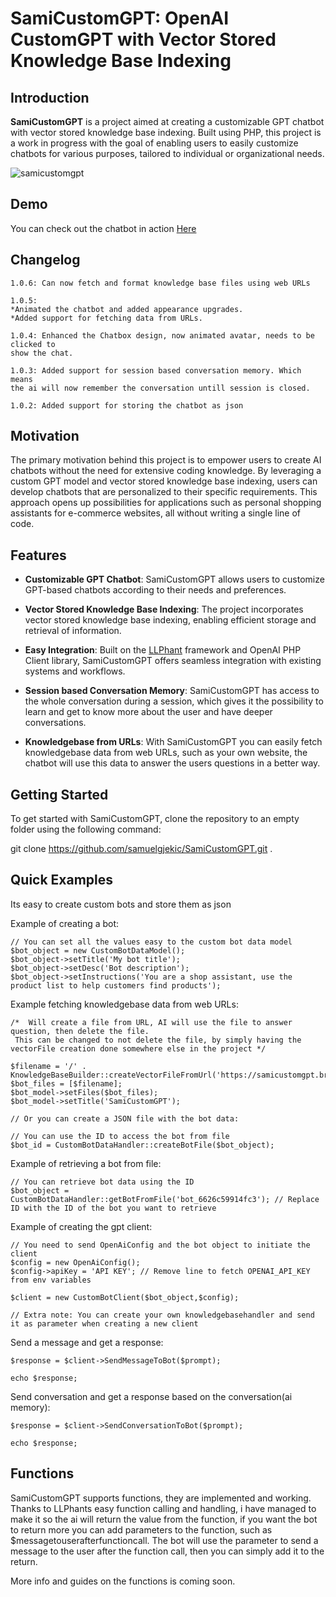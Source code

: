 # SamiCustomGPT: OpenAI CustomGPT with Vector Stored Knowledge Base Indexing

## Introduction

**SamiCustomGPT** is a project aimed at creating a customizable GPT chatbot with vector stored knowledge base indexing. Built using PHP, this project is a work in progress with the goal of enabling users to easily customize chatbots for various purposes, tailored to individual or organizational needs.

![samicustomgpt](https://github.com/samuelgjekic/SamiCustomGPT/assets/41647182/ce54ffcb-c5c1-40a8-8634-3d8763f915b1)

## Demo
You can check out the chatbot in action [ Here](https://samicustomgpt.bredfy.com)

## Changelog
```
1.0.6: Can now fetch and format knowledge base files using web URLs

1.0.5: 
*Animated the chatbot and added appearance upgrades.
*Added support for fetching data from URLs.

1.0.4: Enhanced the Chatbox design, now animated avatar, needs to be clicked to
show the chat.

1.0.3: Added support for session based conversation memory. Which means
the ai will now remember the conversation untill session is closed. 

1.0.2: Added support for storing the chatbot as json
```



## Motivation

The primary motivation behind this project is to empower users to create AI chatbots without the need for extensive coding knowledge. By leveraging a custom GPT model and vector stored knowledge base indexing, users can develop chatbots that are personalized to their specific requirements. This approach opens up possibilities for applications such as personal shopping assistants for e-commerce websites, all without writing a single line of code.

## Features

- **Customizable GPT Chatbot**: SamiCustomGPT allows users to customize GPT-based chatbots according to their needs and preferences.
  
- **Vector Stored Knowledge Base Indexing**: The project incorporates vector stored knowledge base indexing, enabling efficient storage and retrieval of information.

- **Easy Integration**: Built on the [ LLPhant](https://github.com/theodo-group/LLPhant) framework and OpenAI PHP Client library, SamiCustomGPT offers seamless integration with existing systems and workflows.

- **Session based Conversation Memory**: SamiCustomGPT has access to the whole conversation during a session, which gives it the possibility to learn and get to know more about the user and have deeper conversations.

-  **Knowledgebase from URLs**: With SamiCustomGPT you can easily fetch knowledgebase data from web URLs, such as your own website, the chatbot will use this data to answer the users questions in a better way.



## Getting Started

To get started with SamiCustomGPT, clone the repository to an empty folder using the following command:


git clone https://github.com/samuelgjekic/SamiCustomGPT.git .

## Quick Examples

Its easy to create custom bots and store them as json 

Example of creating a bot:
```
// You can set all the values easy to the custom bot data model
$bot_object = new CustomBotDataModel();
$bot_object->setTitle('My bot title');
$bot_object->setDesc('Bot description');
$bot_object->setInstructions('You are a shop assistant, use the product list to help customers find products');
```
Example fetching knowledgebase data from web URLs:
```
/*  Will create a file from URL, AI will use the file to answer question, then delete the file. 
 This can be changed to not delete the file, by simply having the vectorFile creation done somewhere else in the project */

$filename = '/' . KnowledgeBaseBuilder::createVectorFileFromUrl('https://samicustomgpt.bredfy.com/','/');
$bot_files = [$filename];
$bot_model->setFiles($bot_files);
$bot_model->setTitle('SamiCustomGPT'); 

// Or you can create a JSON file with the bot data:

// You can use the ID to access the bot from file
$bot_id = CustomBotDataHandler::createBotFile($bot_object);
```


Example of retrieving a bot from file:
```
// You can retrieve bot data using the ID
$bot_object = CustomBotDataHandler::getBotFromFile('bot_6626c59914fc3'); // Replace ID with the ID of the bot you want to retrieve
```


Example of creating the gpt client:
```
// You need to send OpenAiConfig and the bot object to initiate the client
$config = new OpenAiConfig();
$config->apiKey = 'API KEY'; // Remove line to fetch OPENAI_API_KEY from env variables

$client = new CustomBotClient($bot_object,$config);

// Extra note: You can create your own knowledgebasehandler and send it as parameter when creating a new client
```

Send a message and get a response:
```
$response = $client->SendMessageToBot($prompt);

echo $response;
```


Send conversation and get a response based on the conversation(ai memory):
```
$response = $client->SendConversationToBot($prompt);

echo $response;
```

## Functions

SamiCustomGPT supports functions, they are implemented and working. Thanks to LLPhants easy function calling
and handling, i have managed to make it so the ai will return the value from the function, if you want the bot
to return more you can add parameters to the function, such as $messagetouserafterfunctioncall. The bot will use
the parameter to send a message to the user after the function call, then you can simply add it to the return. 

More info and guides on the functions is coming soon. 
